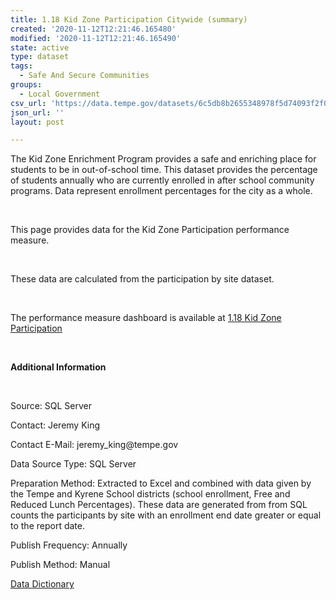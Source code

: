 ```yaml
---
title: 1.18 Kid Zone Participation Citywide (summary)
created: '2020-11-12T12:21:46.165480'
modified: '2020-11-12T12:21:46.165490'
state: active
type: dataset
tags:
  - Safe And Secure Communities
groups:
  - Local Government
csv_url: 'https://data.tempe.gov/datasets/6c5db8b2655348978f5d74093f2f0796_0.csv'
json_url: ''
layout: post

---
```

<p>The Kid Zone Enrichment Program provides a safe and enriching place for students to be in out-of-school time. This dataset provides the percentage of students annually who are currently enrolled in after school community programs. Data represent enrollment percentages for the city as a whole.</p><p><br /></p><p>This page provides data for the Kid Zone Participation performance measure. </p><p><br /></p><p>These data are calculated from the participation by site dataset.</p><p></p><p><br /></p><p></p><p>The performance measure dashboard is available at <a href='https://safe-and-secure-communities-tempegov.hub.arcgis.com/pages/kid-zone-participation' rel='nofollow ugc' target='_blank'>1.18 Kid Zone Participation</a></p><p><br /></p><p><b>Additional Information</b></p><p><br /></p><p>Source: SQL Server</p><p>Contact: Jeremy King</p><p>Contact E-Mail: jeremy_king@tempe.gov</p><p>Data Source Type: SQL Server</p><p>Preparation Method: Extracted to Excel and combined with data given by the Tempe and Kyrene School districts (school enrollment, Free and Reduced Lunch Percentages). These data are generated from from SQL counts the participants by site with an enrollment end date greater or equal to the report date.</p><p>Publish Frequency: Annually</p><p>Publish Method: Manual</p><p><a href='https://gis.tempe.gov/design/data-dictionary/1.18%20Kid%20Zone%20Participation%20Citywide%20(summary)/' rel='nofollow ugc' target='_blank'>Data Dictionary</a><br /></p>
